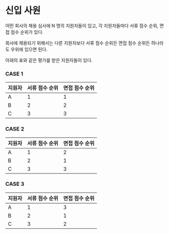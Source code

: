 # 신입 사원

어떤 회사의 채용 심사에 N 명의 지원자들이 있고, 각 지원자들마다 서류 점수 순위, 면접 점수 순위가 있다.

회사에 채용되기 위해서는 다른 지원자보다 서류 점수 순위든 면접 점수 순위든 하나라도 우위에 있으면 된다.

아래의 표와 같은 평가를 받은 지원자들이 있다.

### CASE 1

| 지원자 | 서류 점수 순위 | 면접 점수 순위 |
| --- | --- | --- | 
| A | 1 | 1 |  
| B | 2 | 2 |  
| C | 3 | 3 | 




### CASE 2

| 지원자 | 서류 점수 순위 | 면접 점수 순위 |
| --- | --- | --- | 
| A | 1 | 2 |  
| B | 2 | 1 |  
| C | 3 | 3 | 

### CASE 3

| 지원자 | 서류 점수 순위 | 면접 점수 순위 |
| --- | --- | --- | 
| A | 1 | 3 |  
| B | 2 | 1 |  
| C | 3 | 2 | 
